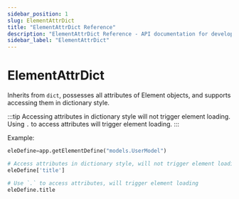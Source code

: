 ```yaml
---
sidebar_position: 1
slug: ElementAttrDict
title: "ElementAttrDict Reference"
description: "ElementAttrDict Reference - API documentation for developers. Complete specifications, methods, and examples."
sidebar_label: "ElementAttrDict"
---
```


# ElementAttrDict
Inherits from `dict`, possesses all attributes of Element objects, and supports accessing them in dictionary style.

:::tip
Accessing attributes in dictionary style will not trigger element loading. Using `.` to access attributes will trigger element loading.
:::

Example:
```python
eleDefine=app.getElementDefine("models.UserModel")

# Access attributes in dictionary style, will not trigger element loading
eleDefine['title']

# Use `.` to access attributes, will trigger element loading
eleDefine.title
```